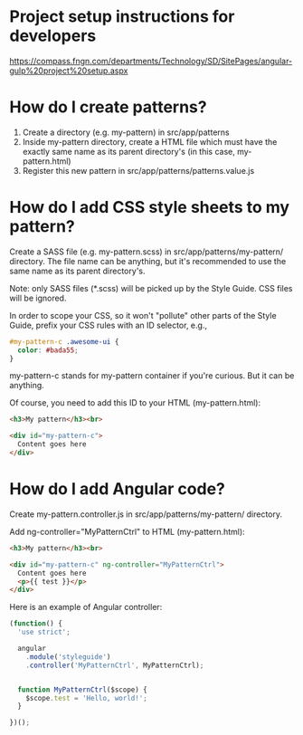 # Project setup instructions for developers

https://compass.fngn.com/departments/Technology/SD/SitePages/angular-gulp%20project%20setup.aspx


# How do I create patterns?

1. Create a directory (e.g. my-pattern) in src/app/patterns
2. Inside my-pattern directory, create a HTML file which must have the exactly same name as its parent directory's (in this case, my-pattern.html)
3. Register this new pattern in src/app/patterns/patterns.value.js


# How do I add CSS style sheets to my pattern?

Create a SASS file (e.g. my-pattern.scss) in src/app/patterns/my-pattern/ directory. 
The file name can be anything, but it's recommended to use the same name as its parent directory's.

Note: only SASS files (*.scss) will be picked up by the Style Guide. CSS files will be ignored.

In order to scope your CSS, so it won't "pollute" other parts of the Style Guide, prefix your CSS rules with an ID selector, e.g., 

```css
#my-pattern-c .awesome-ui {
  color: #bada55;
}
```

my-pattern-c stands for my-pattern container if you're curious. But it can be anything.

Of course, you need to add this ID to your HTML (my-pattern.html):

```html
<h3>My pattern</h3><br>

<div id="my-pattern-c">
  Content goes here
</div>
```


# How do I add Angular code?

Create my-pattern.controller.js in src/app/patterns/my-pattern/ directory.

Add ng-controller="MyPatternCtrl" to HTML (my-pattern.html):

```html
<h3>My pattern</h3><br>

<div id="my-pattern-c" ng-controller="MyPatternCtrl">
  Content goes here
  <p>{{ test }}</p>
</div>
```

Here is an example of Angular controller:

```JavaScript
(function() {
  'use strict';

  angular
    .module('styleguide')
    .controller('MyPatternCtrl', MyPatternCtrl);


  function MyPatternCtrl($scope) {
    $scope.test = 'Hello, world!';
  }

})();
```


